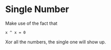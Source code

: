 # Single Number

Make use of the fact that

```
x ^ x = 0
```

Xor all the numbers, the single one will show up.
